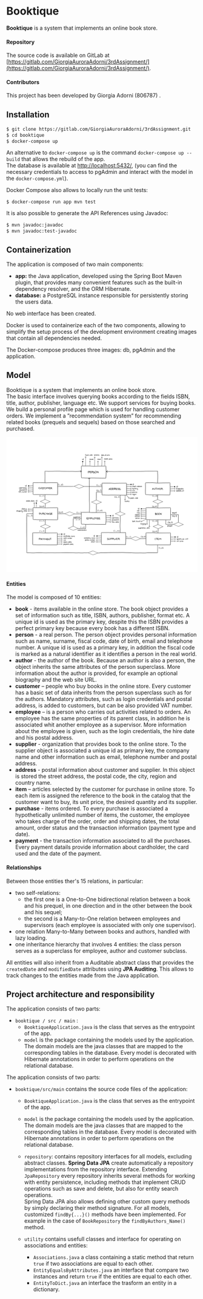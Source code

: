 # Booktique

**Booktique** is a system that implements an online book store.

#### Repository

The source code is available on GitLab at
[https://gitlab.com/GiorgiaAuroraAdorni/3rdAssignment/](https://gitlab.com/GiorgiaAuroraAdorni/3rdAssignment/).

#### Contributors

This project has been developed by Giorgia Adorni (806787) .

## Installation

```
$ git clone https://gitlab.com/GiorgiaAuroraAdorni/3rdAssignment.git
$ cd booktique
$ docker-compose up
```

An alternative to `docker-compose up` is the command `docker-compose up --build` that allows the rebuild of the app.  
The database is available at <http://localhost:5432/>, (you can find the necessary credentials to access to pgAdmin and interact with the model in the `docker-compose.yml`).

Docker Compose also allows to locally run the unit tests:

```
$ docker-compose run app mvn test
```

It is also possible to generate the API References using Javadoc:

```
$ mvn javadoc:javadoc
$ mvn javadoc:test-javadoc
```

## Containerization

The application is composed of two main components:

- **app:** the Java application, developed using the Spring Boot Maven plugin, that provides many convenient features such as the built-in dependency resolver, and the ORM Hibernate.
- **database:** a PostgreSQL instance responsible for persistently storing the users data.

No web interface has been created.

Docker is used to containerize each of the two components, allowing to simplify the setup process of the development environment creating images that contain all dependencies needed.

The Docker-compose produces three images: db, pgAdmin and the application.

## Model

Booktique is a system that implements an online book store. <!-- spiegazione generale -->   
The basic interface involves querying books according to the fields ISBN, title, author, publisher, language etc. We support services for buying books. We build a personal profile page which is used for handling customer orders. We implement a ”recommendation system” for recommending related books (prequels and sequels) based on those searched and purchased. 

![alt text](images/ER-Booktique.PNG)

#### Entities

The model is composed of 10 entities:

- **book** - items available in the online store. The book object provides a set of information such as title, ISBN, authors, publisher, format etc. A unique id is used as the primary key, despite this the ISBN provides a perfect primary key because every book has a different ISBN.
- **person** - a real person. The person object provides personal information such as name, surname, fiscal code, date of birth, email and telephone number. A unique id is used as a primary key, in addition the fiscal code is marked as a natural identifier as it identifies a person in the real world.
- **author** - the author of the book. Because an author is also a person, the object inherits the same attributes of the person superclass. More information about the author is provided, for example an optional biography and the web site URL.
- **customer** – people who buy  books in the online store. Every customer has a basic set of data inherits from the person superclass such as for the authors. Mandatory attributes, such as login credentials and postal address, is added to customers, but can be also provided VAT number.
- **employee** – is a person who carries out activities related to orders. An employee has the same properties of its parent class, in addition he is associated whit another employee as a supervisor. More information about the employee is given, such as the login credentials, the hire date and his postal address.
- **supplier** - organization that provides book to the online store. To the supplier object is associated a unique id as primary key, the company name and other information such as email, telephone number and postal address.
- **address** - postal information about customer and supplier. In this object is stored the street address, the postal code, the city, region and country name.
- **item** – articles selected by the customer for purchase in online store. To each item is assigned the reference to the book in the catalog that the customer want to buy, its unit price, the desired quantity and its supplier.
- **purchase** - items ordered. To every purchase is associated a hypothetically unlimited number of items, the customer, the employee who takes charge of the order, order and shipping dates, the total amount,  order status and the transaction information (payment type and date).
- **payment** - the transaction information associated to all the purchases. Every payment datails provide information about cardholder, the card used and the date of the payment.

#### Relationships

Between those entities ther's 15 relations, in particular:

- two self-relations: 
  - the first one is a One-to-One bidirectional relation between a book and his prequel, in one direction and in the other between the book and his sequel; 
  - the second is a Many-to-One relation between employees and supervisors (each employee is associated with only one supervisor).
- one relation Many-to-Many between books and authors, handled with lazy loading.
- one inheritance hierarchy that involves 4 entities:  the class person serves as a superclass for employee, author and customer subclass.  

All entities will also inherit from a Auditable abstract class that provides the `createdDate` and `modifiedDate` attributes using **JPA Auditing**. This allows to track changes to the entities made from the Java application.

## Project architecture and responsibility

The application consists of two parts:

- `booktique / src / main` :
   - `BooktiqueApplication.java` is the class that serves as the entrypoint of the app.
   - `model` is the package containing the models used by the application. The domain models are the java classes that are mapped to the corresponding tables in the database. Every model is decorated with Hibernate annotations in order to perform operations on the relational database.

The application consists of two parts:

- `booktique/src/main` contains the source code files of the application:

  - `BooktiqueApplication.java` is the class that serves as the entrypoint of the app.
  - `model` is the package containing the models used by the application. The domain models are the java classes that are mapped to the corresponding tables in the database. Every model is decorated with Hibernate annotations in order to perform operations on the relational database.

  - `repository`: contains repository interfaces for all models, excluding abstract classes. **Spring Data JPA** create automatically a repository implementations from the repository interface. Extending `JpaRepository` every repository inherits several methods for working with entity persistence, including methods that implement CRUD operations such as save and delete,  but also for entity search operations.  
    Spring Data JPA also allows defining other custom query methods by simply declaring their method signature. For all models, customized `findBy{...}()` methods have been implemented. For example in the case of `BookRepository` the `findByAuthors_Name()` method.
  - `utility` contains usefull classes and interface for operating on associations and entities:
    - `Associations.java` a class containing a static method that return `true` if two associations are equal to each other.
    - `EntityEqualsByAttributes.java` an interface that compare two instances and return `true` if the entities are equal to each other.
    - `EntityToDict.java` an interface the trasform an entity in a dictionary.

